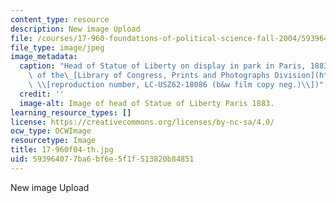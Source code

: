 ```yaml
---
content_type: resource
description: New image Upload
file: /courses/17-960-foundations-of-political-science-fall-2004/593964077ba6bf6e5f1f513820b84851_17-960f04-th.jpg
file_type: image/jpeg
image_metadata:
  caption: "Head of Statue of Liberty on display in park in Paris, 1883. (Image courtesy\
    \ of the\_[Library of Congress, Prints and Photographs Division](http://www.loc.gov/rr/print)\
    \ \\[reproduction number, LC-USZ62-18086 (b&w film copy neg.)\\])"
  credit: ''
  image-alt: Image of head of Statue of Liberty Paris 1883.
learning_resource_types: []
license: https://creativecommons.org/licenses/by-nc-sa/4.0/
ocw_type: OCWImage
resourcetype: Image
title: 17-960f04-th.jpg
uid: 59396407-7ba6-bf6e-5f1f-513820b84851
---
```

New image Upload